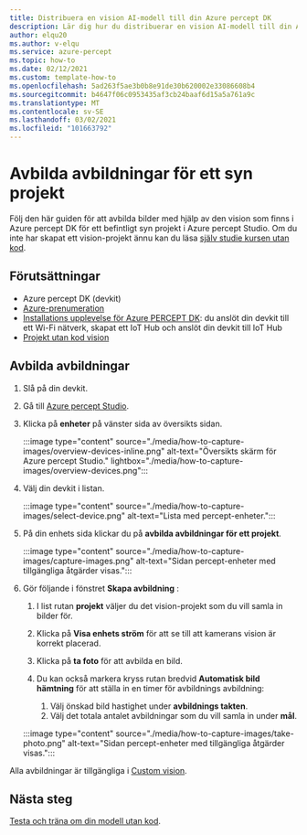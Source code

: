 ```yaml
---
title: Distribuera en vision AI-modell till din Azure percept DK
description: Lär dig hur du distribuerar en vision AI-modell till din Azure percept DK från Azure percept Studio
author: elqu20
ms.author: v-elqu
ms.service: azure-percept
ms.topic: how-to
ms.date: 02/12/2021
ms.custom: template-how-to
ms.openlocfilehash: 5ad263f5ae3b0b8e91de30b620002e33086608b4
ms.sourcegitcommit: b4647f06c0953435af3cb24baaf6d15a5a761a9c
ms.translationtype: MT
ms.contentlocale: sv-SE
ms.lasthandoff: 03/02/2021
ms.locfileid: "101663792"
---
```

# <a name="capture-images-for-a-vision-project"></a>Avbilda avbildningar för ett syn projekt

Följ den här guiden för att avbilda bilder med hjälp av den vision som finns i Azure percept DK för ett befintligt syn projekt i Azure percept Studio. Om du inte har skapat ett vision-projekt ännu kan du läsa [själv studie kursen utan kod](./tutorial-nocode-vision.md).

## <a name="prerequisites"></a>Förutsättningar

- Azure percept DK (devkit)
- [Azure-prenumeration](https://azure.microsoft.com/free/)
- [Installations upplevelse för Azure PERCEPT DK](./quickstart-percept-dk-set-up.md): du anslöt din devkit till ett Wi-Fi nätverk, skapat ett IoT Hub och anslöt din devkit till IoT Hub
- [Projekt utan kod vision](./tutorial-nocode-vision.md)

## <a name="capture-images"></a>Avbilda avbildningar

1. Slå på din devkit.

1. Gå till [Azure percept Studio](https://go.microsoft.com/fwlink/?linkid=2135819).

1. Klicka på **enheter** på vänster sida av översikts sidan.

    :::image type="content" source="./media/how-to-capture-images/overview-devices-inline.png" alt-text="Översikts skärm för Azure percept Studio." lightbox="./media/how-to-capture-images/overview-devices.png":::

1. Välj din devkit i listan.

    :::image type="content" source="./media/how-to-capture-images/select-device.png" alt-text="Lista med percept-enheter.":::

1. På din enhets sida klickar du på **avbilda avbildningar för ett projekt**.

    :::image type="content" source="./media/how-to-capture-images/capture-images.png" alt-text="Sidan percept-enheter med tillgängliga åtgärder visas.":::

1. Gör följande i fönstret **Skapa avbildning** :

    1. I list rutan **projekt** väljer du det vision-projekt som du vill samla in bilder för.

    1. Klicka på **Visa enhets ström** för att se till att kamerans vision är korrekt placerad.

    1. Klicka på **ta foto** för att avbilda en bild.

    1. Du kan också markera kryss rutan bredvid **Automatisk bild hämtning** för att ställa in en timer för avbildnings avbildning:

        1. Välj önskad bild hastighet under **avbildnings takten**.
        1. Välj det totala antalet avbildningar som du vill samla in under **mål**.

    :::image type="content" source="./media/how-to-capture-images/take-photo.png" alt-text="Sidan percept-enheter med tillgängliga åtgärder visas.":::

Alla avbildningar är tillgängliga i [Custom vision](https://www.customvision.ai/).

## <a name="next-steps"></a>Nästa steg

[Testa och träna om din modell utan kod](https://docs.microsoft.com/azure/cognitive-services/custom-vision-service/test-your-model).